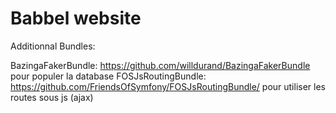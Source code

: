 Babbel website
========================

Additionnal Bundles:

BazingaFakerBundle: https://github.com/willdurand/BazingaFakerBundle pour populer la database
FOSJsRoutingBundle: https://github.com/FriendsOfSymfony/FOSJsRoutingBundle/ pour utiliser les routes sous js (ajax)